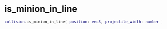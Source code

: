 # is\_minion\_in\_line

```lua
collision.is_minion_in_line( position: vec3, projectile_width: number ): bool
```

